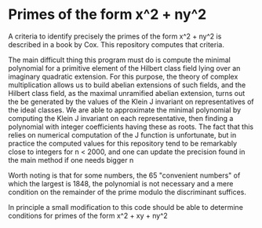 # Primes of the form x^2 + ny^2
A criteria to identify precisely the primes of the form x^2 + ny^2 is described in a book by Cox. This repository computes that criteria.

The main difficult thing this program must do is compute the minimal polynomial for a primitive element of the Hilbert class field lying over an imaginary quadratic extension. For this purpose, the theory of complex multiplication allows us to build abelian extensions of such fields, and the Hilbert class field, as the maximal unramified abelian extension, turns out the be generated by the values of the Klein J invariant on representatives of the ideal classes. We are able to approximate the minimal polynomial by computing the Klein J invariant on each representative, then finding a polynomial with integer coefficients having these as roots. The fact that this relies on numerical computation of the J function is unfortunate, but in practice the computed values for this repository tend to be remarkably close to integers for n < 2000, and one can update the precision found in the main method if one needs bigger n

Worth noting is that for some numbers, the 65 "convenient numbers" of which the largest is 1848, the polynomial is not necessary and a mere condition on the remainder of the prime modulo the discriminant suffices.

In principle a small modification to this code should be able to determine conditions for primes of the form x^2 + xy + ny^2
